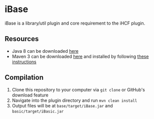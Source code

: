 # iBase #
<p>iBase is a library/util plugin and core requirement to the iHCF plugin.</p>

## Resources ##

* Java 8 can be downloaded [here](http://www.oracle.com/technetwork/java/javase/downloads/index.html)
* Maven 3 can be downloaded [here](http://maven.apache.org/download.html) and installed by following [these instructions](https://maven.apache.org/install.html)

## Compilation ##

1. Clone this repository to your computer via `git clone` or GitHub's download feature
2. Navigate into the plugin directory and run `mvn clean install` 
3. Output files will be at `base/target/iBase.jar` and `basic/target/iBasic.jar`